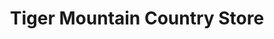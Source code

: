 ---
title: "Tiger Mountain Country Store"
url: /issaquah/tiger-mountain-country-store/
shop: Lebensmittel
---